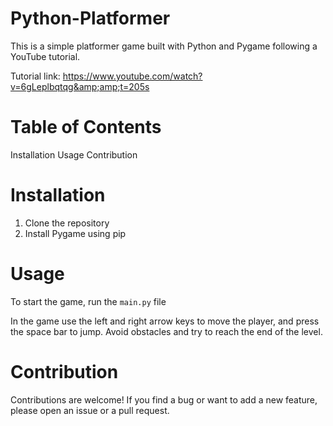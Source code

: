 # Python-Platformer
This is a simple platformer game built with Python and Pygame following a YouTube tutorial.

Tutorial link: https://www.youtube.com/watch?v=6gLeplbqtqg&amp;amp;t=205s

# Table of Contents
Installation
Usage 
Contribution

# Installation
1. Clone the repository
2. Install Pygame using pip

# Usage
To start the game, run the `main.py` file

In the game use the left and right arrow keys to move the player, and press the space bar to jump.
Avoid obstacles and try to reach the end of the level.

# Contribution
Contributions are welcome! If you find a bug or want to add a new feature, please open an issue or a pull request.